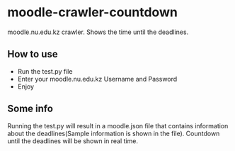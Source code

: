 # moodle-crawler-countdown
moodle.nu.edu.kz crawler. Shows the time until the deadlines.

## How to use
* Run the test.py file
* Enter your moodle.nu.edu.kz Username and Password
* Enjoy

## Some info
Running the test.py will result in a moodle.json file that contains information about the deadlines(Sample information is shown in the file).
Countdown until the deadlines will be shown in real time.
